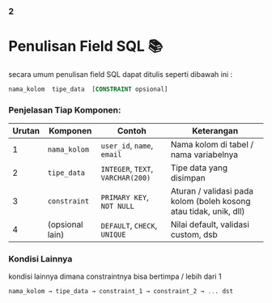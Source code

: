 ### 2
# Penulisan Field SQL 📚

secara umum penulisan field SQL dapat ditulis seperti dibawah ini :
```sql
nama_kolom  tipe_data  [CONSTRAINT opsional]
```

### **Penjelasan Tiap Komponen:**
| **Urutan** | **Komponen** | **Contoh** | **Keterangan** |
| --- | --- | --- | --- |
| 1 | `nama_kolom` | `user_id`, `name`, `email` | Nama kolom di tabel / nama variabelnya |
| 2 | `tipe_data` | `INTEGER`, `TEXT`, `VARCHAR(200)` | Tipe data yang disimpan |
| 3 | `constraint` | `PRIMARY KEY`, `NOT NULL` | Aturan / validasi pada kolom (boleh kosong atau tidak, unik, dll) |
| 4 | (opsional lain) | `DEFAULT`, `CHECK`, `UNIQUE` | Nilai default, validasi custom, dsb |

### **Kondisi Lainnya**

kondisi lainnya dimana constraintnya bisa bertimpa / lebih dari 1

```sql
nama_kolom → tipe_data → constraint_1 → constraint_2 → ... dst
```
